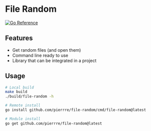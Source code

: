 # File Random

[![Go Reference](https://pkg.go.dev/badge/github.com/pierrre/file-random.svg)](https://pkg.go.dev/github.com/pierrre/file-random)

## Features

- Get random files (and open them)
- Command line ready to use
- Library that can be integrated in a project

## Usage

```bash
# Local build
make build
./build/file-random -h

# Remote install
go install github.com/pierrre/file-random/cmd/file-random@latest

# Module install
go get github.com/pierrre/file-random@latest
```
